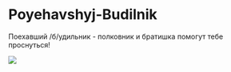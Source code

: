 # Poyehavshyj-Budilnik
Поехавший /б/удильник - полковник и братишка помогут тебе проснуться!

![](https://image.ibb.co/iEwRtS/photo5267359750675343568.jpg)
